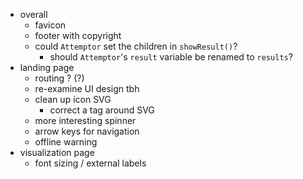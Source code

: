 - overall
  - favicon
  - footer with copyright
  - could `Attemptor` set the children in `showResult()`?
    - should `Attemptor`'s `result` variable be renamed to `results`?
- landing page
  - routing ? (?)
  - re-examine UI design tbh
  - clean up icon SVG
    - correct a tag around SVG
  - more interesting spinner
  - arrow keys for navigation
  - offline warning
- visualization page
  - font sizing / external labels